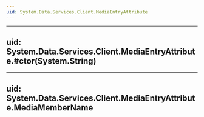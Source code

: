 ```yaml
---
uid: System.Data.Services.Client.MediaEntryAttribute
---
```


---
uid: System.Data.Services.Client.MediaEntryAttribute.#ctor(System.String)
---

---
uid: System.Data.Services.Client.MediaEntryAttribute.MediaMemberName
---
